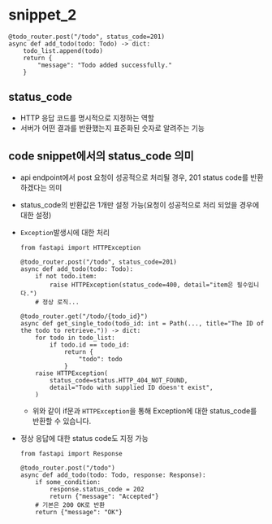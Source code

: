 # snippet_2
```
@todo_router.post("/todo", status_code=201)
async def add_todo(todo: Todo) -> dict:
    todo_list.append(todo)
    return {
        "message": "Todo added successfully."
    }
```

## status_code
- HTTP 응답 코드를 명시적으로 지정하는 역할
- 서버가 어떤 결과를 반환했는지 표준화된 숫자로 알려주는 기능

## code snippet에서의 status_code 의미
- api endpoint에서 post 요청이 성공적으로 처리될 경우, 201 status code를 반환하겠다는 의미
- status_code의 반환값은 1개만 설정 가능(요청이 성공적으로 처리 되었을 경우에 대한 설정)
- `Exception`발생시에 대한 처리
	```
	from fastapi import HTTPException
	
	@todo_router.post("/todo", status_code=201)
	async def add_todo(todo: Todo):
	    if not todo.item:
	        raise HTTPException(status_code=400, detail="item은 필수입니다.")
	    # 정상 로직...
	```
	```
	@todo_router.get("/todo/{todo_id}")
	async def get_single_todo(todo_id: int = Path(..., title="The ID of the todo to retrieve.")) -> dict:
	    for todo in todo_list:
	        if todo.id == todo_id:
	            return {
	                "todo": todo
	            }
	    raise HTTPException(
	        status_code=status.HTTP_404_NOT_FOUND,
	        detail="Todo with supplied ID doesn't exist",
	    )
	```
	- 위와 같이 if문과 `HTTPException`을 통해 Exception에 대한 status_code를 반환할 수 있습니다.

- 정상 응답에 대한 status code도 지정 가능
	```
	from fastapi import Response
	
	@todo_router.post("/todo")
	async def add_todo(todo: Todo, response: Response):
	    if some_condition:
	        response.status_code = 202
	        return {"message": "Accepted"}
	    # 기본은 200 OK로 반환
	    return {"message": "OK"}
	```
	